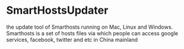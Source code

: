 SmartHostsUpdater
=================

the update tool of Smarthosts running on Mac, Linux and Windows. Smarthosts is a set of hosts files via which people can access google services, facebook, twitter and etc in China mainland
